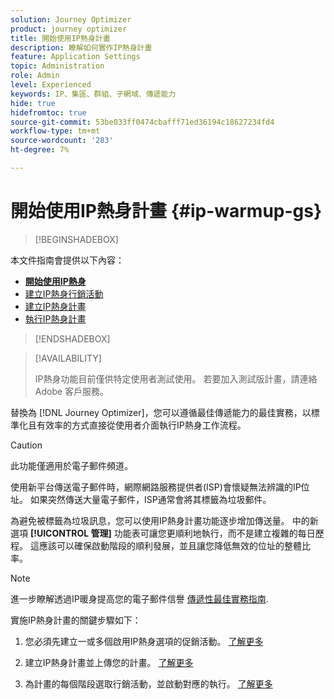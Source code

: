 ```yaml
---
solution: Journey Optimizer
product: journey optimizer
title: 開始使用IP熱身計畫
description: 瞭解如何實作IP熱身計畫
feature: Application Settings
topic: Administration
role: Admin
level: Experienced
keywords: IP、集區、群組、子網域、傳遞能力
hide: true
hidefromtoc: true
source-git-commit: 53be033ff0474cbafff71ed36194c18627234fd4
workflow-type: tm+mt
source-wordcount: '283'
ht-degree: 7%

---
```


# 開始使用IP熱身計畫 {#ip-warmup-gs}

<!--
>[!CONTEXTUALHELP]
>id="ajo_admin_ip_warmup_plan"
>title="Define your IP warmup plan"
>abstract="You can perform IP warmup workflows directly from the Journey Optimizer interface in a standardized and efficient way that follows the best practices for optimal deliverability."
-->

>[!BEGINSHADEBOX]

本文件指南會提供以下內容：

* **[開始使用IP熱身](ip-warmup-gs.md)**
* [建立IP熱身行銷活動](ip-warmup-campaign.md)
* [建立IP熱身計畫](ip-warmup-plan.md)
* [執行IP熱身計畫](ip-warmup-running.md)

>[!ENDSHADEBOX]

>[!AVAILABILITY]
>
>IP熱身功能目前僅供特定使用者測試使用。 若要加入測試版計畫，請連絡 Adobe 客戶服務。

替換為 [!DNL Journey Optimizer]，您可以遵循最佳傳遞能力的最佳實務，以標準化且有效率的方式直接從使用者介面執行IP熱身工作流程。

>[!CAUTION]
>
>此功能僅適用於電子郵件頻道。

使用新平台傳送電子郵件時，網際網路服務提供者(ISP)會懷疑無法辨識的IP位址。 如果突然傳送大量電子郵件，ISP通常會將其標籤為垃圾郵件。

為避免被標籤為垃圾訊息，您可以使用IP熱身計畫功能逐步增加傳送量。 中的新選項 **[!UICONTROL 管理]** 功能表可讓您更順利地執行，而不是建立複雜的每日歷程。 這應該可以確保啟動階段的順利發展，並且讓您降低無效的位址的整體比率。

>[!NOTE]
>
>進一步瞭解透過IP暖身提高您的電子郵件信譽 [傳遞性最佳實務指南](https://experienceleague.adobe.com/docs/deliverability-learn/deliverability-best-practice-guide/additional-resources/generic-resources/increase-reputation-with-ip-warming.html).

<!--
Benefits

* Standardization on Campaign which will be easy for practitioners too > why?

* No more pain of creating queries, audiences and testing those as system will create the audiences. 

* Ease of excluding domains and changing the plan with help of simple toggles to exclude OR by editing numbers inline or create new phases or reupload plan if drastic change. No more pain of editing audience definitions, journey conditions

* There is an expectation that with this, it will ease around 30% of effort and will be much better experience for consultant/partner/practitioner - right from planning to execution to reporting
-->

實施IP熱身計畫的關鍵步驟如下：

1. 您必須先建立一或多個啟用IP熱身選項的促銷活動。 [了解更多](ip-warmup-campaign.md) <!--this is usually done by a marketer persona??)-->

1. 建立IP熱身計畫並上傳您的計畫。 [了解更多](ip-warmup-plan.md) <!--this is usually done by a deliverability consultant??-->

1. 為計畫的每個階段選取行銷活動，並啟動對應的執行。 [了解更多](ip-warmup-running.md)
